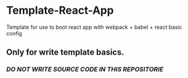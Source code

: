 # Template-React-App
Template for use to boot react app with webpack + babel + react basic config

## Only for write template basics. 
### *DO NOT WRITE SOURCE CODE IN THIS REPOSITORIE*
